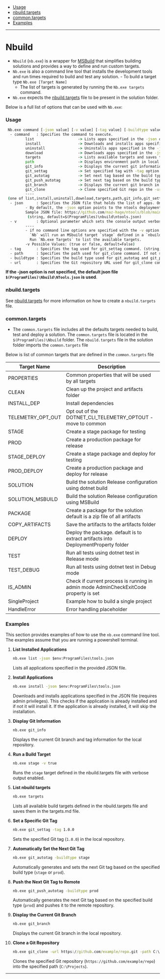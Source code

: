 - [Usage](#usage)
- [nbuild.targets](#nbuildtargets)
- [common.targets](#commontargets)
- [Examples](#examples)
---

# Nbuild

 - `Nbuild` (`nb.exe`) is a wrapper for [MSBuild](https://docs.microsoft.com/en-us/visualstudio/msbuild/msbuild) that simplifies building solutions and provides a way to define and run custom targets.
 - `Nb.exe` is also a command line tool that installs the development tools and run times required to build and test any solution.
       - To build a target type `Nb.exe [Target Name]`
      - The list of targets is generated by running the `Nb.exe targets` command.
  - `Nb.exe` expects the [nbuild.targets](#nbuildtargets) file to be present in the solution folder.

Below is a full list of options that can be used with `Nb.exe`:
### Usage
```cmd
 Nb.exe command [-json value] [-v value] [-tag value] [-buildtype value]
  - command   : Specifies the command to execute.
         list                    -> Lists apps specified in the -json option.
         install                 -> Downloads and installs apps specified in the -json option (require admin privileges to run).
         uninstall               -> Uninstalls apps specified in the -json option (require admin privileges to run).
         download                -> Downloads apps specified in the -json option (require admin privileges to run).
         targets                 -> Lists available targets and saves them in the targets.md file.
         path                    -> Displays environment path in local machine.
         git_info                -> Displays the current git information in the local repository.
         git_settag              -> Set specified tag with -tag option
         git_autotag             -> Set next tag based on the build type: stage | prod
         git_push_autotag        -> Set next tag based on the build type and push to remote repo
         git_branch              -> Displays the current git branch in the local repository
         git_clone               -> Clone specified Git repo in the -url option
         ----
 (one of list,install,uninstall,download,targets,path,git_info,git_settag,git_autotag,git_push_autotag,git_branch,git_clone, required)
  - json      : Specifies the JSON file that holds the list of apps. Only valid for the install, download, and list commands.
         - By default, the -json option points to the ntools deployment folder: $(ProgramFiles)\build\ntools.json.
         Sample JSON file: https://github.com/naz-hage/ntools/blob/main/dev-setup/ntools.json
          (string, default=$(ProgramFiles)\nbuild\ntools.json)
  - v         : Optional parameter which sets the console output verbose level
         ----
         - if no command line options are specified with the -v option , i.e.: 'Nb.exe stage -v true`
           `Nb` will run an MSbuild target `stage` defined in a `nbuild.targets` file which present in the solution folder.
           Run `Nb.exe Targets` to list the available targets.
         -v Possible Values: (true or false, default=False)
  - tag       : Specifies the tag used for git_settag command. (string, default=)
  - path      : Specifies the path used for git_clone command. If not specified, the current directory will be used. (string, default=)
  - buildtype : Specifies the build type used for git_autotag and git_push_autotag commands. Possible values: stage, prod. (string, default=)
  - url       : Specifies the Git repository URL used for git_clone command. (string, default=)
```

**If the -json option is not specified, the default json file `$(ProgramFiles)\Nbuild\NTools.json` is used**. 

### nbuild.targets
See [nbuild.targets](../setup.md#nbuildtargets) for more information on how to create a `nbuild.targets` file.
                    
### common.targets
- The `common.targets` file includes all the defaults targets needed to build, test and deploy a solution.  The `common.targets` file is located in the `$(ProgramFiles)\Nbuild` folder.  The `nbuild.targets` file in the solution folder imports the `common.targets` file

Below is list of common targets that are defined in the `common.targets` file

| **Target Name** | **Description** |
| --- | --- |
| PROPERTIES          | Common properties that will be used by all targets |
| CLEAN               | Clean up the project and artifacts folder |
| INSTALL_DEP         | Install dependencies |
| TELEMETRY_OPT_OUT   | Opt out of the DOTNET_CLI_TELEMETRY_OPTOUT - move to common |
| STAGE             | Create a stage package for testing |
| PROD          | Create a production package for release |
| STAGE_DEPLOY      | Create a stage package and deploy for testing |
| PROD_DEPLOY   | Create a production package and deploy for release |
| SOLUTION            | Build the solution Release configuration  using dotnet build |
| SOLUTION_MSBUILD    | Build the solution Release configuration  using MSBuild |
| PACKAGE             | Create a package for the solution default is a zip file of all artifacts |
| COPY_ARTIFACTS      | Save the artifacts to the artifacts folder |
| DEPLOY              | Deploy the package. default is to extract artifacts into DeploymentProperty folder |
| TEST                | Run all tests using dotnet test in Release mode |
| TEST_DEBUG          | Run all tests using dotnet test in Debug mode |
| IS_ADMIN            | Check if current process is running in admin mode AdminCheckExitCode property is set |
| SingleProject       | Example how to build a single project |
| HandleError         | Error handling placeholder |

### Examples

This section provides examples of how to use the `nb.exe` command line tool. The examples assume that you are running a powershell terminal.

1. **List Installed Applications**
   ```cmd
   nb.exe list -json $env:ProgramFiles\tools.json
   ```
   Lists all applications specified in the provided JSON file.

2. **Install Applications**
   ```cmd
   nb.exe install -json $env:ProgramFiles\tools.json
   ```
   Downloads and installs applications specified in the JSON file (requires admin privileges).  This checks if the application is already installed and if not it will install it.
   If the application is already installed, it will skip the installation.

3. **Display Git Information**
   ```cmd
   nb.exe git_info
   ```
   Displays the current Git branch and tag information for the local repository.

4. **Run a Build Target**
   ```cmd
   nb.exe stage -v true
   ```
   Runs the `stage` target defined in the nbuild.targets file with verbose output enabled.

5. **List nbuild targets**
   ```cmd
   nb.exe targets
   ```
   Lists all available build targets defined in the nbuild.targets file and saves them in the targets.md file.

6. **Set a Specific Git Tag**
   ```cmd
   nb.exe git_settag -tag 1.0.0
   ```
   Sets the specified Git tag (`1.0.0`) in the local repository.

7. **Automatically Set the Next Git Tag**
   ```cmd
   nb.exe git_autotag -buildtype stage
   ```
   Automatically generates and sets the next Git tag based on the specified build type (`stage` or `prod`).

8. **Push the Next Git Tag to Remote**
   ```cmd
   nb.exe git_push_autotag -buildtype prod
   ```
   Automatically generates the next Git tag based on the specified build type (`prod`) and pushes it to the remote repository.

9. **Display the Current Git Branch**
   ```cmd
   nb.exe git_branch
   ```
   Displays the current Git branch in the local repository.

10. **Clone a Git Repository**
    ```cmd
    nb.exe git_clone -url https://github.com/example/repo.git -path C:\Projects
    ```
    Clones the specified Git repository (`https://github.com/example/repo`) into the specified path (`C:\Projects`).

---
